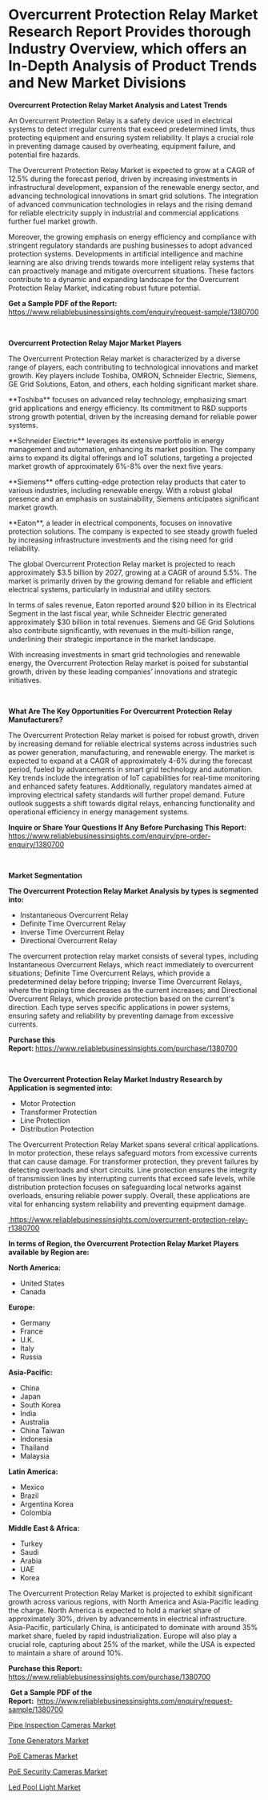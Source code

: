 <p><h1>Overcurrent Protection Relay Market Research Report Provides thorough Industry Overview, which offers an In-Depth Analysis of Product Trends and New Market Divisions</h1></p><p><strong>Overcurrent Protection Relay Market Analysis and Latest Trends</strong></p>
<p><p>An Overcurrent Protection Relay is a safety device used in electrical systems to detect irregular currents that exceed predetermined limits, thus protecting equipment and ensuring system reliability. It plays a crucial role in preventing damage caused by overheating, equipment failure, and potential fire hazards.</p><p>The Overcurrent Protection Relay Market is expected to grow at a CAGR of 12.5% during the forecast period, driven by increasing investments in infrastructural development, expansion of the renewable energy sector, and advancing technological innovations in smart grid solutions. The integration of advanced communication technologies in relays and the rising demand for reliable electricity supply in industrial and commercial applications further fuel market growth. </p><p>Moreover, the growing emphasis on energy efficiency and compliance with stringent regulatory standards are pushing businesses to adopt advanced protection systems. Developments in artificial intelligence and machine learning are also driving trends towards more intelligent relay systems that can proactively manage and mitigate overcurrent situations. These factors contribute to a dynamic and expanding landscape for the Overcurrent Protection Relay Market, indicating robust future potential.</p></p>
<p><strong>Get a Sample PDF of the Report:&nbsp;</strong> <a href="https://www.reliablebusinessinsights.com/enquiry/request-sample/1380700?utm_campaign=1119&utm_medium=2&utm_source=Github&utm_content=ia&utm_term=11022025&utm_id=overcurrent-protection-relay">https://www.reliablebusinessinsights.com/enquiry/request-sample/1380700</a></p>
<p>&nbsp;</p>
<p><strong>Overcurrent Protection Relay Major Market Players</strong></p>
<p><p>The Overcurrent Protection Relay market is characterized by a diverse range of players, each contributing to technological innovations and market growth. Key players include Toshiba, OMRON, Schneider Electric, Siemens, GE Grid Solutions, Eaton, and others, each holding significant market share.</p><p>**Toshiba** focuses on advanced relay technology, emphasizing smart grid applications and energy efficiency. Its commitment to R&D supports strong growth potential, driven by the increasing demand for reliable power systems.</p><p>**Schneider Electric** leverages its extensive portfolio in energy management and automation, enhancing its market position. The company aims to expand its digital offerings and IoT solutions, targeting a projected market growth of approximately 6%-8% over the next five years.</p><p>**Siemens** offers cutting-edge protection relay products that cater to various industries, including renewable energy. With a robust global presence and an emphasis on sustainability, Siemens anticipates significant market growth.</p><p>**Eaton**, a leader in electrical components, focuses on innovative protection solutions. The company is expected to see steady growth fueled by increasing infrastructure investments and the rising need for grid reliability.</p><p>The global Overcurrent Protection Relay market is projected to reach approximately $3.5 billion by 2027, growing at a CAGR of around 5.5%. The market is primarily driven by the growing demand for reliable and efficient electrical systems, particularly in industrial and utility sectors.</p><p>In terms of sales revenue, Eaton reported around $20 billion in its Electrical Segment in the last fiscal year, while Schneider Electric generated approximately $30 billion in total revenues. Siemens and GE Grid Solutions also contribute significantly, with revenues in the multi-billion range, underlining their strategic importance in the market landscape.</p><p>With increasing investments in smart grid technologies and renewable energy, the Overcurrent Protection Relay market is poised for substantial growth, driven by these leading companies’ innovations and strategic initiatives.</p></p>
<p>&nbsp;</p>
<p><strong>What Are The Key Opportunities For Overcurrent Protection Relay Manufacturers?</strong></p>
<p><p>The Overcurrent Protection Relay market is poised for robust growth, driven by increasing demand for reliable electrical systems across industries such as power generation, manufacturing, and renewable energy. The market is expected to expand at a CAGR of approximately 4-6% during the forecast period, fueled by advancements in smart grid technology and automation. Key trends include the integration of IoT capabilities for real-time monitoring and enhanced safety features. Additionally, regulatory mandates aimed at improving electrical safety standards will further propel demand. Future outlook suggests a shift towards digital relays, enhancing functionality and operational efficiency in energy management systems.</p></p>
<p><strong>Inquire or Share Your Questions If Any Before Purchasing This Report:</strong> <a href="https://www.reliablebusinessinsights.com/enquiry/pre-order-enquiry/1380700?utm_campaign=1119&utm_medium=2&utm_source=Github&utm_content=ia&utm_term=11022025&utm_id=overcurrent-protection-relay">https://www.reliablebusinessinsights.com/enquiry/pre-order-enquiry/1380700</a></p>
<p>&nbsp;</p>
<p><strong>Market Segmentation</strong></p>
<p><strong>The Overcurrent Protection Relay Market Analysis by types is segmented into:</strong></p>
<p><ul><li>Instantaneous Overcurrent Relay</li><li>Definite Time Overcurrent Relay</li><li>Inverse Time Overcurrent Relay</li><li>Directional Overcurrent Relay</li></ul></p>
<p><p>The overcurrent protection relay market consists of several types, including Instantaneous Overcurrent Relays, which react immediately to overcurrent situations; Definite Time Overcurrent Relays, which provide a predetermined delay before tripping; Inverse Time Overcurrent Relays, where the tripping time decreases as the current increases; and Directional Overcurrent Relays, which provide protection based on the current's direction. Each type serves specific applications in power systems, ensuring safety and reliability by preventing damage from excessive currents.</p></p>
<p><strong>Purchase this Report:&nbsp;</strong><a href="https://www.reliablebusinessinsights.com/purchase/1380700?utm_campaign=1119&utm_medium=2&utm_source=Github&utm_content=ia&utm_term=11022025&utm_id=overcurrent-protection-relay">https://www.reliablebusinessinsights.com/purchase/1380700</a></p>
<p>&nbsp;</p>
<p><strong>The Overcurrent Protection Relay Market Industry Research by Application is segmented into:</strong></p>
<p><ul><li>Motor Protection</li><li>Transformer Protection</li><li>Line Protection</li><li>Distribution Protection</li></ul></p>
<p><p>The Overcurrent Protection Relay Market spans several critical applications. In motor protection, these relays safeguard motors from excessive currents that can cause damage. For transformer protection, they prevent failures by detecting overloads and short circuits. Line protection ensures the integrity of transmission lines by interrupting currents that exceed safe levels, while distribution protection focuses on safeguarding local networks against overloads, ensuring reliable power supply. Overall, these applications are vital for enhancing system reliability and preventing equipment damage.</p></p>
<p><a href="https://www.reliablebusinessinsights.com/overcurrent-protection-relay-r1380700?utm_campaign=1119&utm_medium=2&utm_source=Github&utm_content=ia&utm_term=11022025&utm_id=overcurrent-protection-relay">&nbsp;https://www.reliablebusinessinsights.com/overcurrent-protection-relay-r1380700</a></p>
<p><strong>In terms of Region, the Overcurrent Protection Relay Market Players available by Region are:</strong></p>
<p>
    <p> <strong> North America: </strong>
        <ul>
            <li>United States</li>
            <li>Canada</li>
        </ul>
        </p> 
    <p> <strong> Europe: </strong>
        <ul>
            <li>Germany</li>
            <li>France</li>
            <li>U.K.</li>
            <li>Italy</li>
            <li>Russia</li>
        </ul>
        </p> 
    <p> <strong> Asia-Pacific: </strong>
        <ul>
            <li>China</li>
            <li>Japan</li>
            <li>South Korea</li>
            <li>India</li>
            <li>Australia</li>
            <li>China Taiwan</li>
            <li>Indonesia</li>
            <li>Thailand</li>
            <li>Malaysia</li>
        </ul>
        </p> 
    <p> <strong> Latin America: </strong>
        <ul>
            <li>Mexico</li>
            <li>Brazil</li>
            <li>Argentina Korea</li>
            <li>Colombia</li>
        </ul>
        </p> 
    <p> <strong> Middle East & Africa: </strong>
        <ul>
            <li>Turkey</li>
            <li>Saudi</li>
            <li>Arabia</li>
            <li>UAE</li>
            <li>Korea</li>
        </ul>
    </p>
    </p>
<p><p>The Overcurrent Protection Relay Market is projected to exhibit significant growth across various regions, with North America and Asia-Pacific leading the charge. North America is expected to hold a market share of approximately 30%, driven by advancements in electrical infrastructure. Asia-Pacific, particularly China, is anticipated to dominate with around 35% market share, fueled by rapid industrialization. Europe will also play a crucial role, capturing about 25% of the market, while the USA is expected to maintain a share of around 10%.</p></p>
<p><strong>Purchase this Report: </strong><a href="https://www.reliablebusinessinsights.com/purchase/1380700?utm_campaign=1119&utm_medium=2&utm_source=Github&utm_content=ia&utm_term=11022025&utm_id=overcurrent-protection-relay">https://www.reliablebusinessinsights.com/purchase/1380700</a></p>
<p>&nbsp;<strong>Get a Sample PDF of the Report:&nbsp;&nbsp;</strong><a href="https://www.reliablebusinessinsights.com/enquiry/request-sample/1380700?utm_campaign=1119&utm_medium=2&utm_source=Github&utm_content=ia&utm_term=11022025&utm_id=overcurrent-protection-relay">https://www.reliablebusinessinsights.com/enquiry/request-sample/1380700</a></p>
<p><strong></strong></p>
<p><p><a href="https://github.com/storcweithzg/Market-Research-Report-List-1/blob/main/pipe-inspection-cameras-market.md?utm_campaign=1119&utm_medium=2&utm_source=Github&utm_content=ia&utm_term=11022025&utm_id=overcurrent-protection-relay">Pipe Inspection Cameras Market</a></p><p><a href="https://github.com/qazalakanle/Market-Research-Report-List-1/blob/main/tone-generators-market.md?utm_campaign=1119&utm_medium=2&utm_source=Github&utm_content=ia&utm_term=11022025&utm_id=overcurrent-protection-relay">Tone Generators Market</a></p><p><a href="https://github.com/deltadobink2/Market-Research-Report-List-1/blob/main/poe-cameras-market.md?utm_campaign=1119&utm_medium=2&utm_source=Github&utm_content=ia&utm_term=11022025&utm_id=overcurrent-protection-relay">PoE Cameras Market</a></p><p><a href="https://github.com/seibttullyjh/Market-Research-Report-List-1/blob/main/poe-security-cameras-market.md?utm_campaign=1119&utm_medium=2&utm_source=Github&utm_content=ia&utm_term=11022025&utm_id=overcurrent-protection-relay">PoE Security Cameras Market</a></p><p><a href="https://github.com/alatoeve/Market-Research-Report-List-1/blob/main/led-pool-light-market.md?utm_campaign=1119&utm_medium=2&utm_source=Github&utm_content=ia&utm_term=11022025&utm_id=overcurrent-protection-relay">Led Pool Light Market</a></p></p>